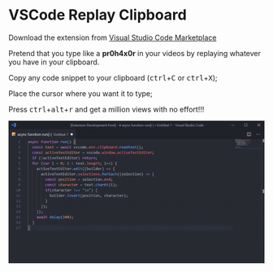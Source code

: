 # VSCode Replay Clipboard

Download the extension from [Visual Studio Code Marketplace](https://marketplace.visualstudio.com/items?itemName=ChristianMortaro.vscode-replay-clipboard)

Pretend that you type like a **pr0h4x0r** in your videos by replaying whatever you have in your clipboard.

Copy any code snippet to your clipboard (<kbd>ctrl</kbd>+<kbd>C</kbd> or <kbd>ctrl</kbd>+<kbd>X</kbd>);

Place the cursor where you want it to type;

Press <kbd>ctrl</kbd>+<kbd>alt</kbd>+<kbd>r</kbd> and get a million views with no effort!!!


![Replay Clipboard](demo.gif)